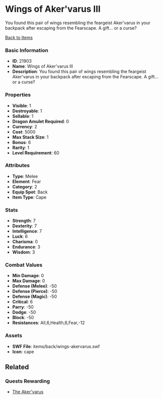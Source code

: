 # Wings of Aker'varus III

You found this pair of wings resembling the feargeist Aker'varus in your backpack after escaping from the Fearscape. A gift... or a curse?

[Back to Items](../items.md)

### Basic Information

- **ID**: 21903
- **Name**: Wings of Aker&#039;varus III
- **Description**: You found this pair of wings resembling the feargeist Aker&#039;varus in your backpack after escaping from the Fearscape. A gift... or a curse?

### Properties

- **Visible**: 1
- **Destroyable**: 1
- **Sellable**: 1
- **Dragon Amulet Required**: 0
- **Currency**: 2
- **Cost**: 5000
- **Max Stack Size**: 1
- **Bonus**: 6
- **Rarity**: 1
- **Level Requirement**: 60

### Attributes

- **Type**: Melee
- **Element**: Fear
- **Category**: 2
- **Equip Spot**: Back
- **Item Type**: Cape

### Stats

- **Strength**: 7
- **Dexterity**: 7
- **Intelligence**: 7
- **Luck**: 6
- **Charisma**: 0
- **Endurance**: 3
- **Wisdom**: 3

### Combat Values

- **Min Damage**: 0
- **Max Damage**: 0
- **Defense (Melee)**: -50
- **Defense (Pierce)**: -50
- **Defense (Magic)**: -50
- **Critical**: 6
- **Parry**: -50
- **Dodge**: -50
- **Block**: -50
- **Resistances**: All,6,Health,6,Fear,-12

### Assets

- **SWF File**: items/back/wings-akervarus.swf
- **Icon**: cape

## Related

### Quests Rewarding

- [The Aker'varus](../quests/2130-the-aker-varus.md)

